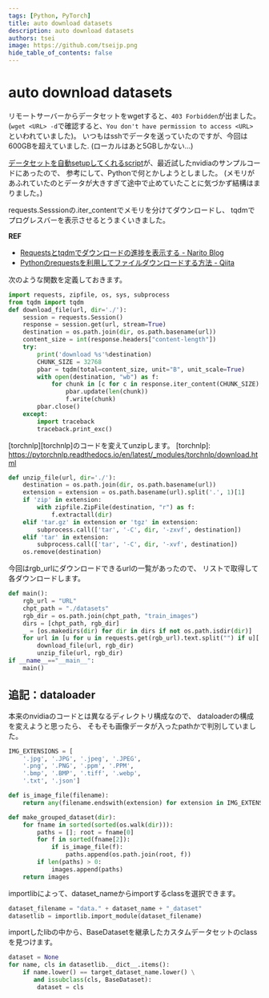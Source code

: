 ```yaml
---
tags: [Python, PyTorch]
title: auto download datasets
description: auto download datasets
authors: tsei
image: https://github.com/tseijp.png
hide_table_of_contents: false
---
```


# auto download datasets
リモートサーバーからデータセットをwgetすると、`403 Forbidden`が出ました。
(`wget <URL> -d`で確認すると、`You don't have permission to access <URL>` といわれていました)。
いつもはsshでデータを送っていたのですが、今回は600GBを超えていました. (ローカルはあと5GBしかない...)

[データセットを自動setupしてくれるscript][1]が、最近試したnvidiaのサンプルコードにあったので、
参考にして、Pythonで何とかしようとしました。
(メモリがあふれていたのとデータが大きすぎて途中で止めていたことに気づかず結構はまりました。)

[1]: https://github.com/tseijp/few-shot-vid2vid/blob/master/scripts/download_gdrive.py

requests.Sesssionの.iter_contentでメモリを分けてダウンロードし、
tqdmでプログレスバーを表示させるとうまくいきました。

__REF__

- [Requestsとtqdmでダウンロードの進捗を表示する - Narito Blog](https://narito.ninja/blog/detail/66/)
- [Pythonのrequestsを利用してファイルダウンロードする方法 - Qiita](https://qiita.com/5zm/items/366f10fcde5d3435b417)

次のような関数を定義しておきます。
```python
import requests, zipfile, os, sys, subprocess
from tqdm import tqdm
def download_file(url, dir='./'):
    session = requests.Session()
    response = session.get(url, stream=True)
    destination = os.path.join(dir, os.path.basename(url))
    content_size = int(response.headers["content-length"])
    try:
        print('download %s'%destination)
        CHUNK_SIZE = 32768
        pbar = tqdm(total=content_size, unit="B", unit_scale=True)
        with open(destination, "wb") as f:
            for chunk in [c for c in response.iter_content(CHUNK_SIZE) if c]:
                pbar.update(len(chunk))
                f.write(chunk)
        pbar.close()
    except:
        import traceback
        traceback.print_exc()
```

[torchnlp][torchnlp]のコードを変えてunzipします。
[torchnlp]: https://pytorchnlp.readthedocs.io/en/latest/_modules/torchnlp/download.html

```python
def unzip_file(url, dir='./'):
    destination = os.path.join(dir, os.path.basename(url))
    extension = extension = os.path.basename(url).split('.', 1)[1]
    if 'zip' in extension:
        with zipfile.ZipFile(destination, "r") as f:
            f.extractall(dir)
    elif 'tar.gz' in extension or 'tgz' in extension:
        subprocess.call(['tar', '-C', dir, '-zxvf', destination])
    elif 'tar' in extension:
        subprocess.call(['tar', '-C', dir, '-xvf', destination])
    os.remove(destination)
```

今回はrgb_urlにダウンロードできるurlの一覧があったので、
リストで取得して各ダウンロードします。

```python
def main():
    rgb_url = "URL"
    chpt_path = "./datasets"
    rgb_dir = os.path.join(chpt_path, "train_images")
    dirs = [chpt_path, rgb_dir]
    _ = [os.makedirs(dir) for dir in dirs if not os.path.isdir(dir)]
    for url in [u for u in requests.get(rgb_url).text.split("") if u][:1]:
        download_file(url, rgb_dir)
        unzip_file(url, rgb_dir)
if __name__=="__main__":
    main()
```

## 追記：dataloader
本来のnvidiaのコードとは異なるディレクトリ構成なので、
dataloaderの構成を変えようと思ったら、
そもそも画像データが入ったpathかで判別していました。

```python
IMG_EXTENSIONS = [
    '.jpg', '.JPG', '.jpeg', '.JPEG',
    '.png', '.PNG', '.ppm', '.PPM',
    '.bmp', '.BMP', '.tiff', '.webp',
    '.txt', '.json']

def is_image_file(filename):
    return any(filename.endswith(extension) for extension in IMG_EXTENSIONS)

def make_grouped_dataset(dir):
    for fname in sorted(sorted(os.walk(dir))):
        paths = []; root = fname[0]
        for f in sorted(fname[2]):
            if is_image_file(f):
                paths.append(os.path.join(root, f))
        if len(paths) > 0:
            images.append(paths)
    return images
```

importlibによって、dataset_nameからimportするclassを選択できます。

```python
dataset_filename = "data." + dataset_name + "_dataset"
datasetlib = importlib.import_module(dataset_filename)
```

importしたlibの中から、BaseDatasetを継承したカスタムデータセットのclassを見つけます。

```python
dataset = None
for name, cls in datasetlib.__dict__.items():
    if name.lower() == target_dataset_name.lower() \
       and issubclass(cls, BaseDataset):
        dataset = cls
```
